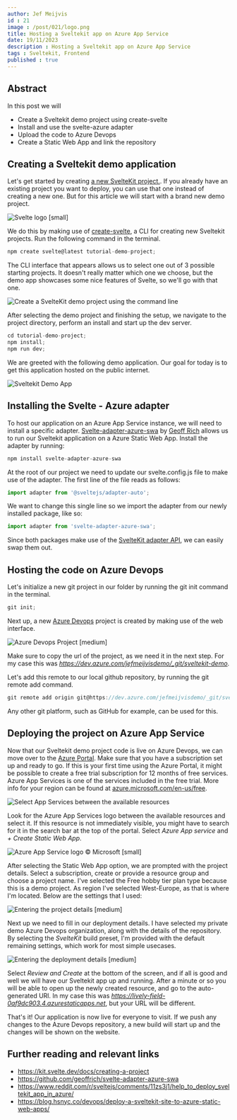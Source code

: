```yaml
---
author: Jef Meijvis
id : 21
image : /post/021/logo.png
title: Hosting a Sveltekit app on Azure App Service
date: 19/11/2023
description : Hosting a Sveltekit app on Azure App Service
tags : Sveltekit, Frontend 
published : true
---
```


## Abstract

In this post we will
- Create a Sveltekit demo project using create-svelte
- Install and use the svelte-azure adapter
- Upload the code to Azure Devops
- Create a Static Web App and link the repository

## Creating a Sveltekit demo application


Let's get started by creating [a new SvelteKit project.](https://kit.svelte.dev/docs/creating-a-project).
If you already have an existing project you want to deploy, you can use that one instead of creating a new one. 
But for this article we will start with a brand new demo project.

![Svelte logo [small]](/static/post/021/svelte.png)


We do this by making use of [create-svelte](https://www.npmjs.com/package/create-svelte), a CLI for creating new Sveltekit projects.
Run the following command in the terminal.

```js
npm create svelte@latest tutorial-demo-project;
```

The CLI interface that appears allows us to select one out of 3 possible starting projects.
It doesn't really matter which one we choose, but the demo app showcases some nice features of Svelte, so we'll go with that one. 


![Create a SvelteKit demo project using the command line](/static/post/021/create-sveltekit-project.png)

After selecting the demo project and finishing the setup, we navigate to the project directory, perform an install and start up the dev server.

```js
cd tutorial-demo-project;
npm install;
npm run dev;
```

We are greeted with the following demo application.
Our goal for today is to get this application hosted on the public internet.

![Sveltekit Demo App](/static/post/021/sveltekit-demo-app.png)

## Installing the Svelte - Azure adapter 
To host our application on an Azure App Service instance, we will need to install a specific adapter.
[Svelte-adapter-azure-swa](https://github.com/geoffrich/svelte-adapter-azure-swa) by [Geoff Rich](https://github.com/geoffrich) allows us to run our Sveltekit application on a Azure Static Web App.
Install the adapter by running:

```js
npm install svelte-adapter-azure-swa
```

At the root of our project we need to update our svelte.config.js file to make use of the adapter.
The first line of the file reads as follows:

```js
import adapter from '@sveltejs/adapter-auto';
```

We want to change this single line so we import the adapter from our newly installed package, like so:

```js
import adapter from 'svelte-adapter-azure-swa';
```

Since both packages make use of the [SvelteKit adapter API](https://kit.svelte.dev/docs/adapters), we can easily swap them out.







## Hosting the code on Azure Devops

Let's initialize a new git project in our folder by running the git init command in the terminal.

```js
git init;
```

Next up, a new [Azure Devops](https://dev.azure.com) project is created by making use of the web interface.

![Azure Devops Project [medium]](/static/post/021/devops-project.png)

Make sure to copy the url of the project, as we need it in the next step. 
For my case this was *https://dev.azure.com/jefmeijvisdemo/_git/sveltekit-demo*.

Let's add this remote to our local github repository, by running the git remote add command.
```js
git remote add origin git@https://dev.azure.com/jefmeijvisdemo/_git/sveltekit-demo
```

Any other git platform, such as GitHub for example, can be used for this.

## Deploying the project on Azure App Service

Now that our Sveltekit demo project code is live on Azure Devops, we can move over to the [Azure Portal](https://portal.azure.com).
Make sure that you have a subscription set up and ready to go. 
If this is your first time using the Azure Portal, it might be possible to create a free trial subscription for 12 months of free services. Azure App Services is one of the services included in the free trial.
More info for your region can be found at [azure.microsoft.com/en-us/free](https://azure.microsoft.com/en-us/free).

![Select App Services between the available resources](/static/post/021/portal-resources.png)

Look for the Azure App Services logo between the available resources and select it. 
If this resource is not immediately visible, you might have to search for it in the search bar at the top of the portal.
Select *Azure App service* and *+ Create Static Web App*.

![Azure App Service logo © Microsoft [small]](/static/post/021/logo.png)

After selecting the Static Web App option, we are prompted with the project details.
Select a subscription, create or provide a resource group and choose a project name.
I've selected the Free hobby tier plan type because this is a demo project.
As region I've selected West-Europe, as that is where I'm located. 
Below are the settings that I used:

![Entering the project details [medium]](/static/post/021/static-app-1.png)

Next up we need to fill in our deployment details.
I have selected my private demo Azure Devops organization, along with the details of the repository.
By selecting the *SvelteKit* build preset, I'm provided with the default remaining settings, which work for most simple usecases. 

![Entering the deployment details [medium]](/static/post/021/static-app-2.png)

Select *Review and Create* at the bottom of the screen, and if all is good and well we will have our Sveltekit app up and running.
After a minute or so you will be able to open up the newly created resource, and go to the auto-generated URl.
In my case this was *https://lively-field-0af9dc903.4.azurestaticapps.net*, but your URL will be different.

That's it! Our application is now live for everyone to visit.
If we push any changes to the Azure Devops repository, a new build will start up and the changes will be shown on the website.  


## Further reading and relevant links
- https://kit.svelte.dev/docs/creating-a-project
- https://github.com/geoffrich/svelte-adapter-azure-swa
- https://www.reddit.com/r/sveltejs/comments/11zs3j1/help_to_deploy_sveltekit_app_in_azure/
- https://blog.hsnyc.co/devops/deploy-a-sveltekit-site-to-azure-static-web-apps/

